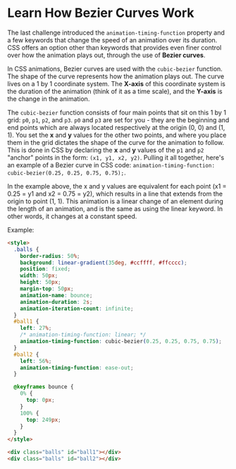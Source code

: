 # Learn How Bezier Curves Work

The last challenge introduced the `animation-timing-function` property and a few keywords that change the speed of an animation over its duration. CSS offers an option other than keywords that provides even finer control over how the animation plays out, through the use of **Bezier curves**.

In CSS animations, Bezier curves are used with the `cubic-bezier` function. The shape of the curve represents how the animation plays out. The curve lives on a 1 by 1 coordinate system. The **X-axis** of this coordinate system is the duration of the animation (think of it as a time scale), and the **Y-axis** is the change in the animation.

The `cubic-bezier` function consists of four main points that sit on this 1 by 1 grid: `p0`, `p1`, `p2`, and `p3`. `p0` and `p3` are set for you - they are the beginning and end points which are always located respectively at the origin (0, 0) and (1, 1). You set the **x** and **y** values for the other two points, and where you place them in the grid dictates the shape of the curve for the animation to follow.
This is done in CSS by declaring the **x** and **y** values of the `p1` and `p2` "anchor" points in the form: `(x1, y1, x2, y2)`.
Pulling it all together, here's an example of a Bezier curve in CSS code: `animation-timing-function: cubic-bezier(0.25, 0.25, 0.75, 0.75);`.

In the example above, the x and y values are equivalent for each point (x1 = 0.25 = y1 and x2 = 0.75 = y2), which results in a line that extends from the origin to point (1, 1). This animation is a linear change of an element during the length of an animation, and is the same as using the linear keyword. In other words, it changes at a constant speed.

Example:

```html
<style>
  .balls {
    border-radius: 50%;
    background: linear-gradient(35deg, #ccffff, #ffcccc);
    position: fixed;
    width: 50px;
    height: 50px;
    margin-top: 50px;
    animation-name: bounce;
    animation-duration: 2s;
    animation-iteration-count: infinite;
  }
  #ball1 {
    left: 27%;
    /* animation-timing-function: linear; */
    animation-timing-function: cubic-bezier(0.25, 0.25, 0.75, 0.75);
  }
  #ball2 {
    left: 56%;
    animation-timing-function: ease-out;
  }

  @keyframes bounce {
    0% {
      top: 0px;
    }
    100% {
      top: 249px;
    }
  }
</style>

<div class="balls" id="ball1"></div>
<div class="balls" id="ball2"></div>
```

